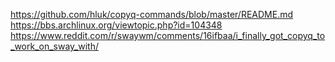 https://github.com/hluk/copyq-commands/blob/master/README.md
https://bbs.archlinux.org/viewtopic.php?id=104348
https://www.reddit.com/r/swaywm/comments/16ifbaa/i_finally_got_copyq_to_work_on_sway_with/
